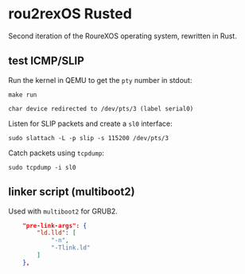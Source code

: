 # rou2rexOS Rusted

Second iteration of the RoureXOS operating system, rewritten in Rust.

## test ICMP/SLIP 

Run the kernel in QEMU to get the `pty` number in stdout:

```
make run

char device redirected to /dev/pts/3 (label serial0)
```

Listen for SLIP packets and create a `sl0` interface:

```
sudo slattach -L -p slip -s 115200 /dev/pts/3
```

Catch packets using `tcpdump`:

```
sudo tcpdump -i sl0
```

## linker script (multiboot2)

Used with `multiboot2` for GRUB2.

```json
	"pre-link-args": {
		"ld.lld": [
			"-n",
			"-Tlink.ld"
		]
	},
```
